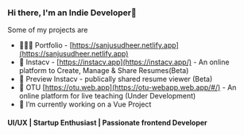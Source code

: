 
### Hi there, I'm an Indie Developer👋


Some of my projects are

- 👨🏽‍💻 Portfolio - [https://sanjusudheer.netlify.app](https://sanjusudheer.netlify.app)
- 📄 Instacv - [https://instacv.app](https://instacv.app/) - An online platform to Create, Manage & Share Resumes(Beta)
- 🚩 Preview Instacv - publically shared resume viewer (Beta)
- 🎥 OTU [https://otu.web.app](https://otu-webapp.web.app/#/) - An online platform for live teaching (Under Development)
- 🔭 I’m currently working on a Vue Project



<!--
**SanjuSudheerM/SanjuSudheerM** is a ✨ _special_ ✨ repository because its `README.md` (this file) appears on your GitHub profile.

Here are some ideas to get you started:

- 🔭 I’m currently working on ...
- 🌱 I’m currently learning ...
- 👯 I’m looking to collaborate on ...
- 🤔 I’m looking for help with ...
- 💬 Ask me about ...
- 📫 How to reach me: ...
- 😄 Pronouns: ...
- ⚡ Fun fact: ...
-->
#### UI/UX | Startup Enthusiast | Passionate frontend Developer
